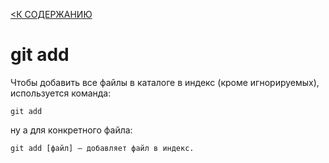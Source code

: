 [<К  СОДЕРЖАНИЮ](/readme.md)

# git add

Чтобы добавить все файлы в каталоге в индекс (кроме игнорируемых), используется команда:

```
git add
```
ну а для конкретного файла:

```
git add [файл] — добавляет файл в индекс.
```
